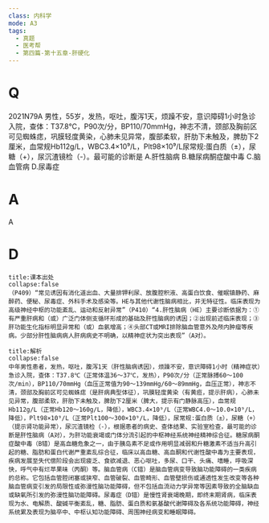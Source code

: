 ```yaml
---
class: 内科学
mode: A3
tags:
  - 真题
  - 医考帮
  - 第四篇-第十五章-肝硬化
---
```


# Q
2021N79A 男性，55岁，发热，呕吐，腹泻1天，烦躁不安，意识障碍1小时急诊入院，查体：T37.8℃，P90次/分，BP110/70mmHg，神志不清，颈部及胸前区可见蜘蛛痣，巩膜轻度黄染，心肺未见异常，腹部柔软，肝肋下未触及，脾肋下2厘米，血常规Hb112g/L，WBC3.4×10⁹/L，Plt98×10⁹/L尿常规:蛋白质（±），尿糖（+），尿沉渣镜检（-）。最可能的诊断是
A.肝性脑病
B.糖尿病酮症酸中毒
C.脑血管病
D.尿毒症

# A
A
# D
```ad-note
title:课本出处
collapse:false
（P409）“常见诱因有消化道出血、大量排钾利尿、放腹腔积液、高蛋白饮食、催眠镇静药、麻醉药、便秘、尿毒症、外科手术及感染等。HE与其他代谢性脑病相比，并无特征性。临床表现为高级神经中枢的功能紊乱、运动和反射异常”（P410）“4.肝性脑病（HE）主要诊断依据为：①有严重肝病和（或）广泛门体侧支循环形成的基础及肝性脑病的诱因；②出现前述临床表现；③肝功能生化指标明显异常和（或）血氨增高；④头部CT或MRI排除脑血管意外及颅内肿瘤等疾病。少部分肝性脑病病人肝病病史不明确，以精神症状为突出表现”（A对）。
```

```ad-summary
title:解析
collapse:false
中年男性患者，发热，呕吐，腹泻1天（肝性脑病诱因），烦躁不安，意识障碍1小时（精神症状）急诊入院，查体：T37.8℃（正常体温36～37℃，发热），P90次/分（正常脉搏60～100次/min），BP110/70mmHg（血压正常值为90～139mmHg/60～89mmHg，血压正常），神志不清，颈部及胸前区可见蜘蛛痣（是肝病典型体征），巩膜轻度黄染（有黄疸，提示肝病），心肺未见异常，腹部柔软，肝肋下未触及，脾肋下2厘米（脾大，提示有门静脉高压），血常规Hb112g/L（正常Hb120～160g/L，降低），WBC3.4×10⁹/L（正常WBC4.0～10.0×10⁹/L，降低），Plt98×10⁹/L（正常Plt100～300×10⁹/L，降低），尿常规:蛋白质（±），尿糖（+）（提示肾功能异常），尿沉渣镜检（-），根据患者的病史、查体结果、实验室检查，最可能的诊断是肝性脑病（A对），为肝功能衰竭或门体分流引起的中枢神经系统神经精神综合征。糖尿病酮症酸中毒（B错）是高血糖危象之一，由于胰岛素不足或作用明显减弱和升糖激素不适当升高引起的糖、脂肪和蛋白代谢严重紊乱综合征，临床以高血糖、高血酮和代谢性酸中毒为主要表现，疾病发展至失代偿阶段会出现疲乏、食欲减退、恶心呕吐，多尿、口干、头痛、嗜睡，呼吸深快，呼气中有烂苹果味（丙酮）等。脑血管病（C错）是脑血管病变导致脑功能障碍的一类疾病的总称。它包括血管腔闭塞或狭窄、血管破裂、血管畸形、血管壁损伤或通透性发生改变等各种脑血管病变引发的局限性或弥漫性脑功能障碍，但不包括血流动力学异常等因素导致的全脑缺血或缺氧所引发的弥漫性脑功能障碍。尿毒症（D错）是慢性肾衰竭晚期，即终末期肾病，临床表现为水、电解质、酸碱平衡紊乱，糖、脂肪、蛋白质和氨基酸代谢障碍及各系统功能障碍，神经系统累及表现为脑卒中、中枢认知功能障碍、周围神经病变和睡眠障碍。
```

